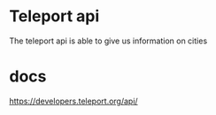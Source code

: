# Teleport api

The teleport api is able to give us information on cities

# docs

https://developers.teleport.org/api/
